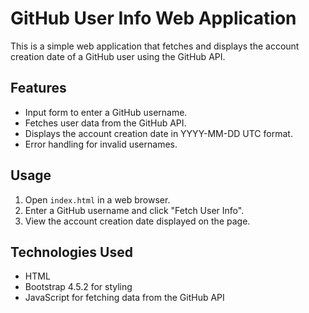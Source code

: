 # GitHub User Info Web Application

This is a simple web application that fetches and displays the account creation date of a GitHub user using the GitHub API.

## Features

- Input form to enter a GitHub username.
- Fetches user data from the GitHub API.
- Displays the account creation date in YYYY-MM-DD UTC format.
- Error handling for invalid usernames.

## Usage

1. Open `index.html` in a web browser.
2. Enter a GitHub username and click "Fetch User Info".
3. View the account creation date displayed on the page.

## Technologies Used

- HTML
- Bootstrap 4.5.2 for styling
- JavaScript for fetching data from the GitHub API